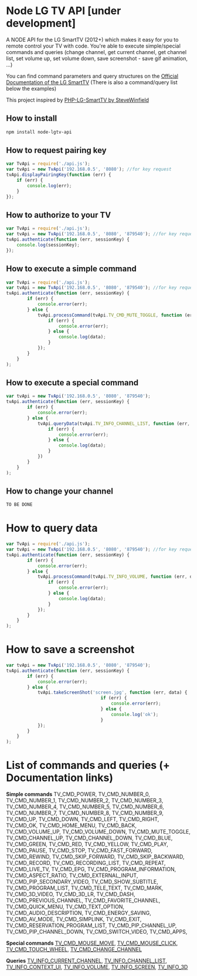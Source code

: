 Node LG TV API [under development]
==================================

A NODE API for the LG SmartTV (2012+) which makes it easy for you to remote control your TV with code.
You're able to execute simple/special commands and queries (change channel, get current channel,
get channel list, set volume up, set volume down, save screenshot - save gif animation, ...)

You can find command parameters and query structures on the [Official Documentation of the LG SmartTV](http://developer.lgappstv.com/TV_HELP/index.jsp?topic=%2Flge.tvsdk.references.book%2Fhtml%2FUDAP%2FUDAP%2FHandleTouchMove.htm)
(There is also a command/query list below the examples)

This project inspired by [PHP-LG-SmartTV by SteveWinfield](https://github.com/SteveWinfield/PHP-LG-SmartTV)

## How to install
```sh
npm install node-lgtv-api
```

## How to request pairing key

```js
var TvApi = require('./api.js');
var tvApi = new TvApi('192.168.0.5', '8080'); //for key request
tvApi.displayPairingKey(function (err) {
    if (err) {
        console.log(err);
    }
});
```

## How to authorize to your TV

```js
var TvApi = require('./api.js');
var tvApi = new TvApi('192.168.0.5', '8080', '879540'); //for key request
tvApi.authenticate(function (err, sessionKey) {
    console.log(sessionKey);
});
```

## How to execute a simple command

```js
var TvApi = require('./api.js');
var tvApi = new TvApi('192.168.0.5', '8080', '879540'); //for key request
tvApi.authenticate(function (err, sessionKey) {
        if (err) {
            console.error(err);
        } else {
            tvApi.processCommand(tvApi.TV_CMD_MUTE_TOGGLE, function (err, data) {
                if (err) {
                    console.error(err);
                } else {
                    console.log(data);
                }
            });
        }
    }
);
```

## How to execute a special command

```js
var tvApi = new TvApi('192.168.0.5', '8080', '879540');
tvApi.authenticate(function (err, sessionKey) {
        if (err) {
            console.error(err);
        } else {
            tvApi.queryData(tvApi.TV_INFO_CHANNEL_LIST, function (err, data) {
                if (err) {
                    console.error(err);
                } else {
                    console.log(data);
                }
            })
        }
    }
);
```

## How to change your channel

```js
TO BE DONE
```

# How to query data

```js
var TvApi = require('./api.js');
var tvApi = new TvApi('192.168.0.5', '8080', '879540'); //for key request
tvApi.authenticate(function (err, sessionKey) {
        if (err) {
            console.error(err);
        } else {
            tvApi.processCommand(tvApi.TV_INFO_VOLUME, function (err, data) {
                if (err) {
                    console.error(err);
                } else {
                    console.log(data);
                }
            });
        }
    }
);
```

# How to save a screenshot

```js
var tvApi = new TvApi('192.168.0.5', '8080', '879540');
tvApi.authenticate(function (err, sessionKey) {
        if (err) {
            console.error(err);
        } else {
            tvApi.takeScreenShot('screen.jpg', function (err, data) {
                                    if (err) {
                                        console.error(err);
                                    } else {
                                        console.log('ok');
                                    }
            });
        }
    }
);
```

# List of commands and queries (+ Documentation links)

**Simple commands**
TV_CMD_POWER, TV_CMD_NUMBER_0, TV_CMD_NUMBER_1, TV_CMD_NUMBER_2, TV_CMD_NUMBER_3, TV_CMD_NUMBER_4, TV_CMD_NUMBER_5, TV_CMD_NUMBER_6, TV_CMD_NUMBER_7, TV_CMD_NUMBER_8, TV_CMD_NUMBER_9, TV_CMD_UP, TV_CMD_DOWN, TV_CMD_LEFT, TV_CMD_RIGHT, TV_CMD_OK, TV_CMD_HOME_MENU, TV_CMD_BACK, TV_CMD_VOLUME_UP, TV_CMD_VOLUME_DOWN, TV_CMD_MUTE_TOGGLE, TV_CMD_CHANNEL_UP, TV_CMD_CHANNEL_DOWN, TV_CMD_BLUE, TV_CMD_GREEN, TV_CMD_RED, TV_CMD_YELLOW, TV_CMD_PLAY, TV_CMD_PAUSE, TV_CMD_STOP, TV_CMD_FAST_FORWARD, TV_CMD_REWIND, TV_CMD_SKIP_FORWARD, TV_CMD_SKIP_BACKWARD, TV_CMD_RECORD, TV_CMD_RECORDING_LIST, TV_CMD_REPEAT, TV_CMD_LIVE_TV, TV_CMD_EPG, TV_CMD_PROGRAM_INFORMATION, TV_CMD_ASPECT_RATIO, TV_CMD_EXTERNAL_INPUT, TV_CMD_PIP_SECONDARY_VIDEO, TV_CMD_SHOW_SUBTITLE, TV_CMD_PROGRAM_LIST, TV_CMD_TELE_TEXT, TV_CMD_MARK, TV_CMD_3D_VIDEO, TV_CMD_3D_LR, TV_CMD_DASH, TV_CMD_PREVIOUS_CHANNEL, TV_CMD_FAVORITE_CHANNEL, TV_CMD_QUICK_MENU, TV_CMD_TEXT_OPTION, TV_CMD_AUDIO_DESCRIPTION, TV_CMD_ENERGY_SAVING, TV_CMD_AV_MODE, TV_CMD_SIMPLINK, TV_CMD_EXIT, TV_CMD_RESERVATION_PROGRAM_LIST, TV_CMD_PIP_CHANNEL_UP, TV_CMD_PIP_CHANNEL_DOWN, TV_CMD_SWITCH_VIDEO, TV_CMD_APPS,

**Special commands**
[TV_CMD_MOUSE_MOVE](http://developer.lgappstv.com/TV_HELP/index.jsp?topic=%2Flge.tvsdk.references.book%2Fhtml%2FUDAP%2FUDAP%2FHandleTouchMove.htm), [TV_CMD_MOUSE_CLICK](http://developer.lgappstv.com/TV_HELP/index.jsp?topic=%2Flge.tvsdk.references.book%2Fhtml%2FUDAP%2FUDAP%2FHandleTouchClick.htm), [TV_CMD_TOUCH_WHEEL](http://developer.lgappstv.com/TV_HELP/index.jsp?topic=%2Flge.tvsdk.references.book%2Fhtml%2FUDAP%2FUDAP%2FHandleTouchWheel.htm), [TV_CMD_CHANGE_CHANNEL](http://developer.lgappstv.com/TV_HELP/index.jsp?topic=%2Flge.tvsdk.references.book%2Fhtml%2FUDAP%2FUDAP%2FHandleChannelChange.htm)

**Queries**
[TV_INFO_CURRENT_CHANNEL](http://developer.lgappstv.com/TV_HELP/index.jsp?topic=%2Flge.tvsdk.references.book%2Fhtml%2FUDAP%2FUDAP%2FCurrent+channel+information+Controller+Host.htm), [TV_INFO_CHANNEL_LIST](http://developer.lgappstv.com/TV_HELP/index.jsp?topic=%2Flge.tvsdk.references.book%2Fhtml%2FUDAP%2FUDAP%2FEntire+channels+list+Controller+Host.htm), [TV_INFO_CONTEXT_UI](http://developer.lgappstv.com/TV_HELP/index.jsp?topic=%2Flge.tvsdk.references.book%2Fhtml%2FUDAP%2FUDAP%2FOperation+mode+of+the+Host+UI+Controller+Host.htm), [TV_INFO_VOLUME](http://developer.lgappstv.com/TV_HELP/index.jsp?topic=%2Flge.tvsdk.references.book%2Fhtml%2FUDAP%2FUDAP%2FVolume+information+of+the+Host+Controller+Host.htm), [TV_INFO_SCREEN](http://developer.lgappstv.com/TV_HELP/index.jsp?topic=%2Flge.tvsdk.references.book%2Fhtml%2FUDAP%2FUDAP%2FObtaining+the+capture+image+of+the+Host+Controller+Host.htm), [TV_INFO_3D](http://developer.lgappstv.com/TV_HELP/index.jsp?topic=%2Flge.tvsdk.references.book%2Fhtml%2FUDAP%2FUDAP%2F3D+mode+of+the+Host+Controller+Host.htm)